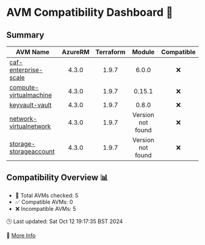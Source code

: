 # AVM Compatibility Dashboard 🚀

<!-- AVM_COMPATIBILITY_DASHBOARD_START -->

## Summary
| AVM Name | AzureRM | Terraform | Module | Compatible |
|----------|:-------:|:---------:|:------:|:----------:|
| [caf-enterprise-scale](https://registry.terraform.io/modules/Azure/caf-enterprise-scale/azurerm) | 4.3.0 | 1.9.7 | 6.0.0 |    ❌    |
| [compute-virtualmachine](https://registry.terraform.io/modules/Azure/avm-res-compute-virtualmachine) | 4.3.0 | 1.9.7 | 0.15.1 |    ❌    |
| [keyvault-vault](https://registry.terraform.io/modules/Azure/avm-res-keyvault-vault) | 4.3.0 | 1.9.7 | 0.8.0 |    ❌    |
| [network-virtualnetwork](https://registry.terraform.io/modules/Azure/avm-res-network-virtualnetwork) | 4.3.0 | 1.9.7 | Version not found |    ❌    |
| [storage-storageaccount](https://registry.terraform.io/modules/Azure/avm-res-storage-storageaccount) | 4.3.0 | 1.9.7 | Version not found |    ❌    |

## Compatibility Overview 📊
- 🔢 Total AVMs checked: 5
- ✅ Compatible AVMs: 0
- ❌ Incompatible AVMs: 5

🕒 Last updated: Sat Oct 12 19:17:35 BST 2024

🔗 [More Info](https://github.com/elabx-org/tf-avm-compatability-checker/actions/runs/11307773705)
<!-- AVM_COMPATIBILITY_DASHBOARD_END -->
